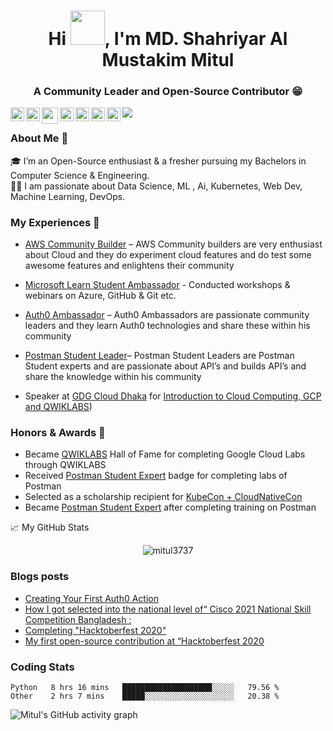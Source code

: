 
<!-- Updating my readme for GitHub-->

<h1 align="center">Hi <img src="https://github.com/mitul3737/mitul3737/blob/main/Wave.gif" height="55px" width="55px">, I'm MD. Shahriyar Al Mustakim Mitul</h1>
<h3 align="center">A Community Leader and Open-Source Contributor 😁 </h3>


<a href="https://www.linkedin.com/in/md-shahriyar-al-mustakim-mitul-9084b31a0">
  <img align="left" alt="Mitul's LinkedIN" width="22px" src="https://cdn.jsdelivr.net/npm/simple-icons@v3/icons/linkedin.svg" />
</a>
<a href="https://twitter.com/ShahriyarMitul">
  <img align="left" alt="Mitul | Twitter" width="22px" src="https://cdn.jsdelivr.net/npm/simple-icons@v3/icons/twitter.svg" />
</a>

<a href="mailto:shahriyarmitul382@gmail.com ">
  <img align="left" width="26px" src="https://cdn.jsdelivr.net/npm/simple-icons@v3/icons/gmail.svg" />
</a>

<a href="https://discord.gg/yzegezxsd8">
  <img align="left" alt="Learn With Mitul Community" width="22px" src="https://cdn.jsdelivr.net/npm/simple-icons@v3/icons/discord.svg" />
</a>

<a href="https://stackoverflow.com/users/mitul-3737" target="blank"><img align="left" src="https://cdn.jsdelivr.net/npm/simple-icons@3.0.1/icons/stackoverflow.svg" alt="mitul-3737" height="22px" width="22px" /></a>

<a href="https://medium.com/@shahriyarmitul3737" target="blank"><img align="left" src="https://cdn.jsdelivr.net/npm/simple-icons@3.0.1/icons/medium.svg" alt="@shahriyarmitul3737" height="22" width="22" /></a>

<a href="https://www.youtube.com/channel/UCz5O3xDcr4Wxh-p2Zj-re_A " target="blank"><img align="left" src="https://cdn.jsdelivr.net/npm/simple-icons@3.0.1/icons/youtube.svg" alt="ucz5o3xdcr4wxh-p2zj-re_a" height="22" width="22" /></a>


![](https://visitor-badge.glitch.me/badge?page_id=abhishekhnaiidu.abhishekhnaiidu)
<br />

<!--For adding Gif
<p><img align="right" alt="GIF" src="https://github.com/mitul3737/mitul3737/blob/main/github%20readme.gif" width="500" height="350" /></p>-->



### About Me 🚀
🎓 I’m an Open-Source enthusiast & a fresher pursuing my Bachelors in Computer Science & Engineering. </br>
👨‍💻  I am passionate about Data Science, ML , Ai, Kubernetes, Web Dev, Machine Learning, DevOps. </br>

### My Experiences 🙌
- [AWS Community Builder](https://aws.amazon.com/developer/community/community-builders/) – AWS Community builders are very enthusiast about Cloud and they do experiment cloud features and do test some awesome features and enlightens their community
- [Microsoft Learn Student Ambassador]( https://studentambassadors.microsoft.com/en-US/profile/94378 ) - Conducted workshops & webinars on Azure, GitHub & Git etc.
- [Auth0 Ambassador]( https://auth0.com/ambassador-program) – Auth0 Ambassadors are passionate community leaders and they learn Auth0 technologies and share these within his community
- [Postman Student Leader](https://www.postman.com/company/student-program/#student-expert-program)– Postman Student Leaders are Postman Student experts and are passionate about API’s and builds API’s and share the knowledge within his community

- Speaker at  [GDG Cloud Dhaka](https://gdg.community.dev/gdg-cloud-dhaka/)  for [Introduction to Cloud Computing, GCP and QWIKLABS](https://youtu.be/_jQH1MH6x5E))

### Honors & Awards 🏅
- Became [QWIKLABS]( https://www.qwiklabs.com/) Hall of Fame for completing Google Cloud Labs through QWIKLABS 
- Received [ Postman Student Expert](https://api.badgr.io/public/assertions/7sh5kY81RYGBPb1NHLFilw?identity__email=shahriyarmitul3737%40gmail.com) badge for completing labs  of Postman
- Selected as a scholarship recipient for [KubeCon + CloudNativeCon](https://events19.linuxfoundation.org/events/kubecon-cloudnativecon-north-america-2019/)
- Became [Postman Student Expert](https://badgr.com/public/assertions/7sh5kY81RYGBPb1NHLFilw?identity__email=shahriyarmitul3737%40gmail.com) after completing training on Postman





📈 My GitHub Stats

<p align="center"> <img src="https://github-readme-stats.vercel.app/api?username=mitul3737&show_icons=true&theme=gotham" alt="mitul3737" /> <!--you can use merko/dark/ radical/ merko/ gruvbox/ tokyonight/ onedark/ cobalt/ synthwave/highcontrast/ dracula-->
  
 <!--Adding private contributions count to total commits count
![Anurag's GitHub stats](https://github-readme-stats.vercel.app/api?username=mitul3737&count_private=true)-->
<!--
![Anurag's GitHub stats](https://github-readme-stats.vercel.app/api?username=anuraghazra&hide=contribs,prs)-->
<!--Showing icons
![Anurag's GitHub stats](https://github-readme-stats.vercel.app/api?username=anuraghazra&show_icons=true)-->
<!--theme colour change  
![Anurag's GitHub stats](https://github-readme-stats.vercel.app/api?username=mitul3737&show_icons=true&theme=merko/dark/ radical/ merko/ gruvbox/ tokyonight/ onedark/ cobalt/ synthwave/highcontrast/ dracula)-->



### Blogs posts
<!-- BLOG-POST-LIST:START -->
- [Creating Your First Auth0 Action](https://dev.to/mitul3737/creating-your-first-auth0-action-ehj)
- [How I got selected into the national level of“ Cisco 2021 National Skill Competition Bangladesh :](https://shahriyarmitul3737.medium.com/how-i-got-selected-into-the-national-level-of-cisco-2021-national-skill-competition-bangladesh-b2a31de7b77a?source=rss-c1edac92734b------2)
- [Completing "Hacktoberfest 2020"](https://dev.to/mitul3737/completing-hacktoberfest-2020-1b70)
- [My first open-source contribution at “Hacktoberfest 2020](https://shahriyarmitul3737.medium.com/my-first-open-source-contribution-at-hacktoberfest-2020-ad82d040a0ad?source=rss-c1edac92734b------2)
<!-- BLOG-POST-LIST:END -->


### Coding Stats
<!--START_SECTION:waka-->
```text
Python   8 hrs 16 mins   ████████████████████░░░░░   79.56 % 
Other    2 hrs 7 mins    █████░░░░░░░░░░░░░░░░░░░░   20.38 % 
```
<!--END_SECTION:waka-->


<!--..-->

  
 ![Mitul's GitHub activity graph](https://activity-graph.herokuapp.com/graph?username=mitul3737&theme=xcode)
